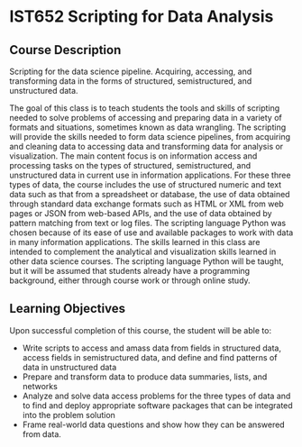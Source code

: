 # IST652 Scripting for Data Analysis

## Course Description
Scripting for the data science pipeline. Acquiring, accessing, and transforming data in the forms of structured, semistructured, and unstructured data.

The goal of this class is to teach students the tools and skills of scripting needed to solve problems of accessing and preparing data in a variety of formats and situations, sometimes known as data wrangling. The scripting will provide the skills needed to form data science pipelines, from acquiring and cleaning data to accessing data and transforming data for analysis or visualization.
The main content focus is on information access and processing tasks on the types of structured, semistructured, and unstructured data in current use in information applications. For these three types of data, the course includes the use of structured numeric and text data such as that from a spreadsheet or database, the use of data obtained through standard data exchange formats such as HTML or XML from web pages or JSON from web-based APIs, and the use of data obtained by pattern matching from text or log files. The scripting language Python was chosen because of its ease of use and available packages to work with data in many information applications. The skills learned in this class are intended to complement the analytical and visualization skills learned in other data science courses. The scripting language Python will be taught, but it will be assumed that students already have a programming background, either through course work or through online study.

## Learning Objectives
Upon successful completion of this course, the student will be able to:
- Write scripts to access and amass data from fields in structured data, access fields in semistructured data, and define and find patterns of data in unstructured data
- Prepare and transform data to produce data summaries, lists, and networks
- Analyze and solve data access problems for the three types of data and to find and deploy appropriate software packages that can be integrated into the problem solution
- Frame real-world data questions and show how they can be answered from data.
